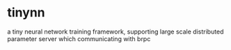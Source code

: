 # tinynn
a tiny neural network training framework, supporting large scale distributed parameter server which communicating with brpc
